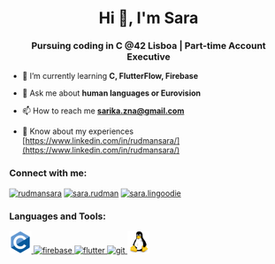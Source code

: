 <h1 align="center">Hi 👋, I'm Sara</h1>
<h3 align="center">Pursuing coding in C @42 Lisboa | Part-time Account Executive</h3>

- 🌱 I’m currently learning **C, FlutterFlow, Firebase**

- 💬 Ask me about **human languages or Eurovision**

- 📫 How to reach me **sarika.zna@gmail.com**

- 📄 Know about my experiences [https://www.linkedin.com/in/rudmansara/](https://www.linkedin.com/in/rudmansara/)

<h3 align="left">Connect with me:</h3>
<p align="left">
<a href="https://linkedin.com/in/rudmansara" target="blank"><img align="center" src="https://raw.githubusercontent.com/rahuldkjain/github-profile-readme-generator/master/src/images/icons/Social/linked-in-alt.svg" alt="rudmansara" height="30" width="40" /></a>
<a href="https://fb.com/sara.rudman" target="blank"><img align="center" src="https://raw.githubusercontent.com/rahuldkjain/github-profile-readme-generator/master/src/images/icons/Social/facebook.svg" alt="sara.rudman" height="30" width="40" /></a>
<a href="https://instagram.com/sara.lingoodie" target="blank"><img align="center" src="https://raw.githubusercontent.com/rahuldkjain/github-profile-readme-generator/master/src/images/icons/Social/instagram.svg" alt="sara.lingoodie" height="30" width="40" /></a>
</p>

<h3 align="left">Languages and Tools:</h3>
<p align="left"> <a href="https://www.cprogramming.com/" target="_blank" rel="noreferrer"> <img src="https://raw.githubusercontent.com/devicons/devicon/master/icons/c/c-original.svg" alt="c" width="40" height="40"/> </a> <a href="https://firebase.google.com/" target="_blank" rel="noreferrer"> <img src="https://www.vectorlogo.zone/logos/firebase/firebase-icon.svg" alt="firebase" width="40" height="40"/> </a> <a href="https://flutter.dev" target="_blank" rel="noreferrer"> <img src="https://www.vectorlogo.zone/logos/flutterio/flutterio-icon.svg" alt="flutter" width="40" height="40"/> </a> <a href="https://git-scm.com/" target="_blank" rel="noreferrer"> <img src="https://www.vectorlogo.zone/logos/git-scm/git-scm-icon.svg" alt="git" width="40" height="40"/> </a> <a href="https://www.linux.org/" target="_blank" rel="noreferrer"> <img src="https://raw.githubusercontent.com/devicons/devicon/master/icons/linux/linux-original.svg" alt="linux" width="40" height="40"/> </a> </p>
